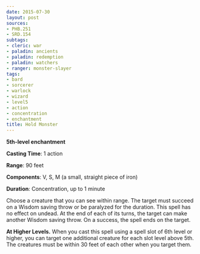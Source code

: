 ```yaml
---
date: 2015-07-30
layout: post
sources:
- PHB.251
- SRD.154
subtags:
- cleric: war
- paladin: ancients
- paladin: redemption
- paladin: watchers
- ranger: monster-slayer
tags:
- bard
- sorcerer
- warlock
- wizard
- level5
- action
- concentration
- enchantment
title: Hold Monster
---
```


**5th-level enchantment**

**Casting Time**: 1 action

**Range**: 90 feet

**Components**: V, S, M (a small, straight piece of iron)

**Duration**: Concentration, up to 1 minute

Choose a creature that you can see within range. The target must succeed on a Wisdom saving throw or be paralyzed for the duration. This spell has no effect on undead. At the end of each of its turns, the target can make another Wisdom saving throw. On a success, the spell ends on the target.

**At Higher Levels.** When you cast this spell using a spell slot of 6th level or higher, you can target one additional creature for each slot level above 5th. The creatures must be within 30 feet of each other when you target them.
